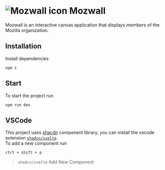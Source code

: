 # ![Mozwall icon](https://github.com/Dayonel/mozwall/assets/10290812/b71a5384-1682-4686-afcf-4bdf2bb53d48) Mozwall
Mozwall is an interactive canvas application that displays members of the Mozilla organization.

## Installation
Install dependencies
```
npm i
```

## Start
To start the project run
```
npm run dev
```

## VSCode
This project uses [shacdn](https://www.shadcn-svelte.com/) component library, you can install the vscode extension [`shadcn/svelte`](https://marketplace.visualstudio.com/items?itemName=Selemondev.vscode-shadcn-svelte).\
To add a new component run
```
ctrl + shift + p
```

> `shadcn/svelte` Add New Component